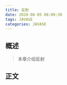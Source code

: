 ```yaml
---
title: 反射
date: 2020-06-05 08:09:39
tags: JAVASE
categories: JAVASE
---
```


## 概述

> 本章介绍反射

<!--more-->

## 正文